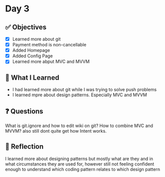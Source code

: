 # Day 3

## ✅ Objectives
- [x] Learned more about git
- [x] Payment method is non-cancellable
- [x] Added Homepage
- [x] Added Config Page
- [x] Learned more abput MVC and MVVM

## 📘 What I Learned
- I had learned more about git while I was trying to solve push problems
- I learned mpre about design patterns. Especially MVC and MVVM

## ❓ Questions
What is git.ignore and how to edit wiki on git?
How to combine MVC and MVVM? also still dont quite get how Intent works.
## 💬 Reflection
I learned more about designing patterns but mostly what are they and in what circumstances they are used for, however still not feeling confident enough to understand which coding pattern relates to which design pattern



